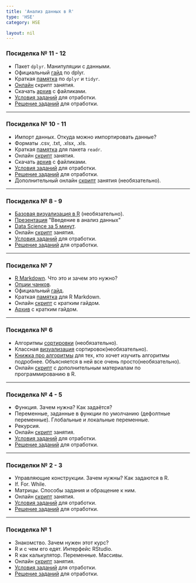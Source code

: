 ```yaml
---
title: 'Анализ данных в R'
type: 'HSE'
category: HSE

layout: nil
---
```


<!---
### Посиделка № ?


* [Все](https://rpubs.com/williamsurles/293454) про join.


-->

### Посиделка № 11 - 12

* Пакет `dplyr`. Манипуляции с данными.
* Официальный [гайд](https://dplyr.tidyverse.org/articles/dplyr.html#single-table-verbs) по  dplyr.
* Краткая [памятка](https://github.com/ahmedushka7/R/raw/master/docs/scripts/hse_data_analysis/sem_8/dplyr_and_tidyr.pdf) по `dplyr` и `tidyr`.
* [Онлайн](https://ahmedushka7.github.io/R/scripts/hse_data_analysis/sem_8/dplyr_main.html) скрипт занятия.
* Скачать [архив]() c файликами.
* [Условия заданий]() для отработки.
* [Решение заданий]() для отработки.

---

### Посиделка № 10 - 11

* Импорт данных. Откуда можно импортировать данные?
* Форматы .csv, .txt, .xlsx, .xls.
* Краткая [памятка](https://github.com/ahmedushka7/R/raw/master/docs/scripts/hse_data_analysis/sem_7/readr.pdf) для пакета `readr`.
* Онлайн [скрипт](https://ahmedushka7.github.io/R/scripts/hse_data_analysis/sem_7/import_data.html) занятия.
* Скачать [архив](https://github.com/ahmedushka7/R/blob/master/docs/scripts/hse_data_analysis/sem_7/data.zip?raw=true) c файликами.
* [Условия заданий](https://ahmedushka7.github.io/R/scripts/hse_data_analysis/sem_7/exercises.html) для отработки.
* [Решение заданий](https://ahmedushka7.github.io/R/scripts/hse_data_analysis/sem_7/exercises_solution.html) для отработки.
* Дополнительный онлайн [скрипт](https://ahmedushka7.github.io/R/scripts/hse_data_analysis/sem_7/import_data_extra.html) занятия (необязательно).

---

### Посиделка № 8 - 9

* [Базовая визуализация в R](https://rstudio-pubs-static.s3.amazonaws.com/7953_4e3efd5b9415444ca065b1167862c349.html) (необязательно).
* [Презентация](https://github.com/ahmedushka7/R/raw/master/docs/scripts/hse_data_analysis/sem_6/presentation/presa.pdf) "Введение в анализ данных"
* [Data Science за 5 минут](https://www.youtube.com/watch?v=X3paOmcrTjQ).
* Онлайн [скрипт](https://ahmedushka7.github.io/R/scripts/hse_data_analysis/sem_6/intro_to_ds.html) занятия.
* [Условия заданий](https://ahmedushka7.github.io/R/scripts/hse_data_analysis/sem_6/exercises.html) для отработки.
* [Решение заданий](https://ahmedushka7.github.io/R/scripts/hse_data_analysis/sem_6/exercises_solution.html) для отработки.

---

### Посиделка № 7

* [R Markdown](https://rmarkdown.rstudio.com/). Что это и зачем это нужно?
* [Опции чанков](https://yihui.name/knitr/options/).
* Официальный [гайд](https://bookdown.org/yihui/rmarkdown/r-code.html).
* Краткая [памятка](https://github.com/ahmedushka7/R/raw/master/docs/scripts/hse_data_analysis/sem_5/rmarkdown.pdf) для R Markdown.
* Онлайн [скрипт](https://ahmedushka7.github.io/R/scripts/hse_data_analysis/sem_5/RMarkdown.html) с кратким гайдом.
* [Архив](https://github.com/ahmedushka7/R/blob/master/docs/scripts/hse_data_analysis/sem_5/sem_5.zip?raw=true) с кратким гайдом.

---

### Посиделка № 6

* Алгоритмы [сортировки](https://ahmedushka7.github.io/R/scripts/hse_data_analysis/sem_4/sorts.html) (необязательно).
* Классная [визуализация](https://www.youtube.com/watch?v=Gnp8G1_kO3I) сортировок(необязательно).
* [Книжка про алгоритмы](https://github.com/ahmedushka7/R/raw/master/docs/books/grokaem.PDF.zip) для тех, кто хочет изучить алгоритмы подробнее. Объясняется в ней все очень просто(необязательно).
* Онлайн [скрипт](https://ahmedushka7.github.io/R/scripts/hse_data_analysis/sem_4/other.html) с дополнительным материалам по программированию в R.

---

### Посиделка № 4 - 5

* Функция. Зачем нужна? Как задаётся?
* Переменные, заданные в функции по умолчанию (дефолтные переменные). Глобальные и локальные переменные.
* Рекурсия.
* Онлайн [скрипт](https://ahmedushka7.github.io/R/scripts/hse_data_analysis/sem_3/function.html) занятия.
* [Условия заданий](https://ahmedushka7.github.io/R/scripts/hse_data_analysis/sem_3/exercises.html) для отработки.
* [Решение заданий](https://ahmedushka7.github.io/R/scripts/hse_data_analysis/sem_3/exercises_solution.html) для отработки.

---

### Посиделки № 2 - 3

* Управляющие конструкции. Зачем нужны? Как задаются в R.
* If. For. While.
* Матрицы. Способы задания и обращение к ним.
* Онлайн [скрипт](https://ahmedushka7.github.io/R/scripts/hse_data_analysis/sem_2/for_if_while_matrix.html) занятия.
* [Условия заданий](https://ahmedushka7.github.io/R/scripts/hse_data_analysis/sem_2/exercises.html) для отработки.
* [Решение заданий](https://ahmedushka7.github.io/R/scripts/hse_data_analysis/sem_2/exercises_solution.html) для отработки.

---

### Посиделка № 1 

* Знакомство. Зачем нужен этот курс?
* R и с чем его едят. Интерфейс RStudio.
* R как калькулятор. Переменные. Массивы. 
* Онлайн [скрипт](https://ahmedushka7.github.io/R/scripts/hse_data_analysis/sem_1/introduction_to_R.html) занятия.
* [Условия заданий](https://ahmedushka7.github.io/R/scripts/hse_data_analysis/sem_1/exercises.html) для отработки.
* [Решение заданий](https://ahmedushka7.github.io/R/scripts/hse_data_analysis/sem_1/exercises_solution.html) для отработки.
